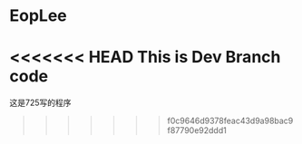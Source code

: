 # EopLee

<<<<<<< HEAD
This is Dev Branch code
=======
这是725写的程序
>>>>>>> f0c9646d9378feac43d9a98bac9f87790e92ddd1
